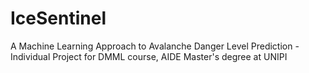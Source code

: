 # IceSentinel
A Machine Learning Approach to Avalanche Danger Level Prediction - Individual Project for DMML course, AIDE Master's degree at UNIPI
